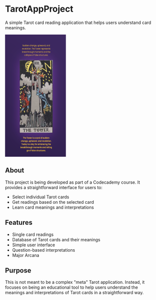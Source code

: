 # TarotAppProject

A simple Tarot card reading application that helps users understand card meanings.

<img src="assets/tarot-site-screenshot.png" alt="Tarot Screenshot" width="200" height="400">

## About

This project is being developed as part of a Codecademy course. It provides a straightforward interface for users to:

- Select individual Tarot cards
- Get readings based on the selected card
- Learn card meanings and interpretations

## Features

- Single card readings
- Database of Tarot cards and their meanings
- Simple user interface
- Question-based interpretations
- Major Arcana

## Purpose

This is not meant to be a complex "meta" Tarot application. Instead, it focuses on being an educational tool to help users understand the meanings and interpretations of Tarot cards in a straightforward way.

